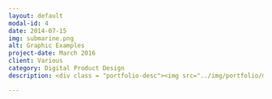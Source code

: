 ```yaml
---
layout: default
modal-id: 4
date: 2014-07-15
img: submarine.png
alt: Graphic Examples
project-date: March 2016
client: Various
category: Digital Product Design
description: <div class = "portfolio-desc"><img src="../img/portfolio/maltMadness_beauty.jpg" class="img-responsive img-centered" alt"Malt Madness Beauty"><p><h3>Concept Overview</h3></p><p>The Louisville area (including southern Indiana) is home to many boutique and craft beer breweries. The Courier-Journal wanted to create a digital service that allowed craft beer fans to vote on their favorite beers in correlation with the hype of the March Madness. The goal would be to increase social traffic by allowing users to vote on their favorite beer, and then share the results. Local breweries would be interested in participating due to increased awareness to their brand.</p><h3>Challenge</h3><p>Stakeholders at the Courier-Journal wanted to provide a unique "Malt Madness" beer voting digital experience for their online subscribers. The goal was to generate social engagement by having users participate in using a digital product and sharing the result on social media. We would measure success of the project based on unique visitors to the interactive project as well as generated social engagement (Facebook shares) from our younger online subscribers. One of the unique challenges for this product was that the product needed to be responsive and work well for mobile, tablet, and desktop.</p><h3>Design</h3><h4>Competitive Analysis</h4><p>I did a little bit of digging to see if anyone else had produced a similar product. I did this to see if there would be any overlap in the product that we were creating. I also wanted to see what was successful about similar projects and to see if I could learn from any pitfalls in the competitor’s project. In this case the Indy Star had previously produced a similar interactive. I noted a few touch points that could be problematic and made a mental note of them. As I only had an hour for this phase, unfortunately, a thorough competitive analysis could not be completed.</p><h4>Sketch/Design</h4><p>While sitting with the developer, we discussed the interactive while I sketched some potential user flows and some interaction points. I completed a rough wireframe of the desktop/mobile layout as we as the mobile. We had to design the user flow a little differently for mobile. The user would need to pick a category of beer first, and then vote. This was different than the desktop/mobile view where the user could vote for each category simultaneously.</p><h3>Develop</h3><p>Once we had the rough wireframe settled, the developer started coding while I started producing the look/feel with a high fidelity mockup. I would have liked to produce a low fidelity prototype and complete some unmoderated usability testing, but I was not afforded the time. I was told to complete the high fidelity screens so that we could show the advertising department and then move on to my next project.</p><img src="../img/portfolio/maltMadness_beauty-01.jpg" class="img-responsive img-centered" alt"Malt Madness Beauty"><h3>Deliver</h3><p>We launched the project a month ahead of the March Madness tournament and heavily promoted the interactive on social media. The result was that we had many people participate and share their votes on social media as well. In fact, with all of the participants, the local breweries took notice and encouraged people to vote. Breweries wanted bragging rights for winning the contest so much that somewhere along the way we had many instances of cheating. Users discovered a way to vote more than they were allowed in a 24 hour period. I suppose that means that the business goals were met, and we will work harder on the prevention of cheating in the next iteration.</p></div>

---
```

